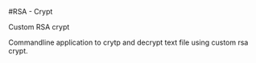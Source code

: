 #RSA - Crypt

Custom RSA crypt

Commandline application to crytp and decrypt text file using custom rsa crypt.
